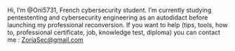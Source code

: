   Hi, I’m @Oni5731, French cybersecurity student.
  I’m currently studying pentestenting and cybersecurity engineering as an autodidact before launching my professional reconversion.
  If you want to help (tips, tools, how to, professional certificate, job, knowledge test, diploma) you can contact me : 
  ZoriaSec@gmail.com
  
<!---
Oni5731/Oni5731 is a ✨ special ✨ repository because its `README.md` (this file) appears on your GitHub profile.
You can click the Preview link to take a look at your changes.
--->
